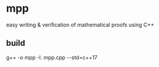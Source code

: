 # mpp
easy writing &amp; verification of mathematical proofs using C++


## build
g++ -o mpp -I. mpp.cpp --std=c++17